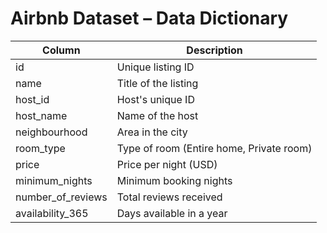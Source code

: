 # Airbnb Dataset – Data Dictionary

| Column             | Description                                 |
|--------------------|---------------------------------------------|
| id                 | Unique listing ID                           |
| name               | Title of the listing                        |
| host_id            | Host's unique ID                            |
| host_name          | Name of the host                            |
| neighbourhood      | Area in the city                            |
| room_type          | Type of room (Entire home, Private room)    |
| price              | Price per night (USD)                       |
| minimum_nights     | Minimum booking nights                      |
| number_of_reviews  | Total reviews received                      |
| availability_365   | Days available in a year                    |

